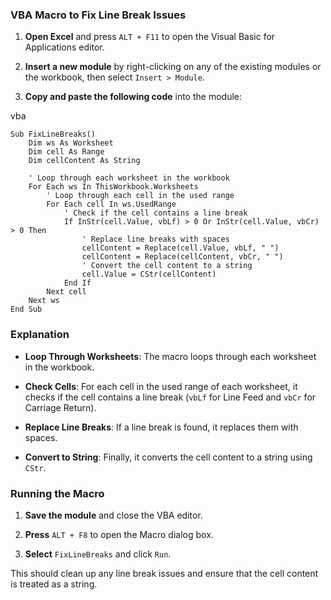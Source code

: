 
### VBA Macro to Fix Line Break Issues

1.  **Open Excel** and press `ALT + F11` to open the Visual Basic for Applications editor.
    
2.  **Insert a new module** by right-clicking on any of the existing modules or the workbook, then select `Insert > Module`.
    
3.  **Copy and paste the following code** into the module:
    

vba

```
Sub FixLineBreaks()
    Dim ws As Worksheet
    Dim cell As Range
    Dim cellContent As String
    
    ' Loop through each worksheet in the workbook
    For Each ws In ThisWorkbook.Worksheets
        ' Loop through each cell in the used range
        For Each cell In ws.UsedRange
            ' Check if the cell contains a line break
            If InStr(cell.Value, vbLf) > 0 Or InStr(cell.Value, vbCr) > 0 Then
                ' Replace line breaks with spaces
                cellContent = Replace(cell.Value, vbLf, " ")
                cellContent = Replace(cellContent, vbCr, " ")
                ' Convert the cell content to a string
                cell.Value = CStr(cellContent)
            End If
        Next cell
    Next ws
End Sub
```

### Explanation

- **Loop Through Worksheets**: The macro loops through each worksheet in the workbook.
    
- **Check Cells**: For each cell in the used range of each worksheet, it checks if the cell contains a line break (`vbLf` for Line Feed and `vbCr` for Carriage Return).
    
- **Replace Line Breaks**: If a line break is found, it replaces them with spaces.
    
- **Convert to String**: Finally, it converts the cell content to a string using `CStr`.
    

### Running the Macro

1.  **Save the module** and close the VBA editor.
    
2.  **Press** `ALT + F8` to open the Macro dialog box.
    
3.  **Select** `FixLineBreaks` and click `Run`.
    

This should clean up any line break issues and ensure that the cell content is treated as a string. 
